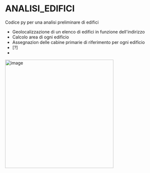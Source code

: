 # ANALISI_EDIFICI
Codice py per una analisi preliminare di edifici

* Geolocalizzazione di un elenco di edifici in funzione dell'indirizzo
* Calcolo area di ogni edificio
* Assegnazion delle cabine primarie di riferimento per ogni edificio
* [?]
* 

<img width="352" alt="image" src="https://github.com/user-attachments/assets/bc786eb8-92af-4bc5-b5fd-5dd3d0079c14">
